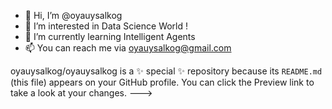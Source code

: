 - 👋 Hi, I’m @oyauysalkog
- 👀 I’m interested in Data Science World !
- 🌱 I’m currently learning Intelligent Agents 
- 📫 You can reach me via oyauysalkog@gmail.com 

oyauysalkog/oyauysalkog is a ✨ special ✨ repository because its `README.md` (this file) appears on your GitHub profile.
You can click the Preview link to take a look at your changes.
--->
